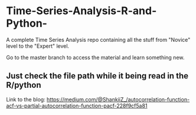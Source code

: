 # Time-Series-Analysis-R-and-Python-
A complete Time Series Analysis repo containing all the stuff from "Novice" level to the "Expert" level.

Go to the master branch to access the material and learn something new.

## Just check the file path while it being read in the R/python

Link to the blog: https://medium.com/@ShankiiZ_/autocorrelation-function-acf-vs-partial-autocorrelation-function-pacf-228f9cf5a81

